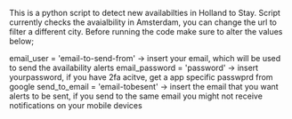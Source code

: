 This is a python script to detect new availabilties in Holland to Stay. Script currently checks the avaialbility in Amsterdam, you can change the url to filter a different city. 
Before running the code make sure to alter the values below;  

email_user = 'email-to-send-from' -> insert your email, which will be used to send the availability alerts
email_password = 'password' -> insert yourpassword, if you have 2fa acitve, get a app specific passwprd from google
send_to_email = 'email-tobesent' -> insert the email that you want alerts to be sent, if you send to the same email you might not receive notifications on your mobile devices
